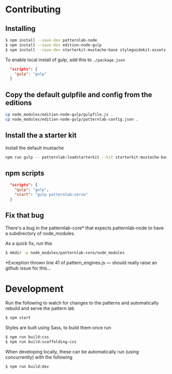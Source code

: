 # Contributing

## Installing

```sh
$ npm install --save-dev patternlab-node
$ npm install --save-dev edition-node-gulp
$ npm install --save-dev starterkit-mustache-base styleguidekit-assets-default styleguidekit-mustache-default
```

To enable local install of gulp, add this to `./package.json`

```json
  "scripts": {
    "gulp": "gulp"
  }
```

## Copy the default gulpfile and config from the editions

```sh
cp node_modules/edition-node-gulp/gulpfile.js .
cp node_modules/edition-node-gulp/patternlab-config.json .
```

## Install the a starter kit

Install the default mustache

```sh
npm run gulp -- patternlab:loadstarterkit --kit starterkit-mustache-bas
```

## npm scripts

```json
  "scripts": {
    "gulp": "gulp",
    "start": "gulp patternlab:serve"
  }
```


## Fix that bug
There's a bug in the patternlab-core* that expects patternlab-node to have a subdirectory of node_modules.

As a quick fix, run this

```sh
$ mkdir -p node_modules/patternlab-core/node_modules
```

*Exception thrown line 41 of pattern_engines.js — should really raise an github issue for this...


# Development

Run the following to watch for changes to the patterns and automatically rebuild and serve the pattern lab

```sh
$ npm start
```

Styles are built using Sass, to build them once run 

```sh
$ npm run build:css
$ npm run build:scaffolding-css
```

When developing locally, these can be automatically run (using concurrently) with the following

```sh
$ npm run build:dev
```